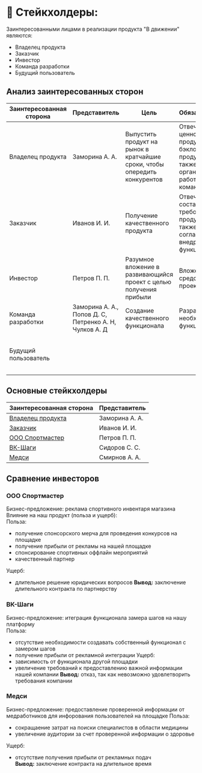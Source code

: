# 👔 Стейкхолдеры:
Заинтересованными лицами в реализации продукта "В движении" являются:
- Владелец продукта
- Заказчик
- Инвестор
- Команда разработки
- Будущий пользователь

## Анализ заинтересованных сторон
  
| Заинтересованная сторона | Представитель | Цель | Обязательства | Влияние | Интерес |
|---|---|---|---|---|---|
| Владелец продукта | Заморина А. А. | Выпустить продукт на рынок в кратчайшие сроки, чтобы опередить конкурентов | Отвечает за ценность продукта и бэклог продукта. А также за организацию работ в команде | <span style="color:green">10</span> | 10 |
| Заказчик | Иванов И. И. | Получение качественного продукта | Отвечает за составление требований к продукту. А также согласует внедряемый функционал | 10 | 10 |
| Инвестор | Петров П. П. | Разумное вложение в развивающийся проект с целью получения прибыли | Вложение средств в проект  | 2 | 10 |
| Команда разработки | Заморина А. А.,<br> Попов Д. С,<br> Петренко А. Н,<br> Чулков А. Д | Создание качественного функционала | Разработка необходимого функционала | 10 | 10 |
| Будущий пользователь |  |  |  | 2 | <span style="color:red">some **This is Red Bold.** text</span> |

## Основные стейкхолдеры
| Заинтересованная сторона | Представитель | 
|---|---|
| [Владелец продукта](</stakeholders/productOwner.md>) | Заморина А. А. | 
| [Заказчик](</stakeholders/customer.md>) | Иванов И. И. |
| [ООО Спортмастер](</stakeholders/investor1.md>) | Петров П. П. |
| [ВК-Шаги](</stakeholders/investor2.md>) | Сидоров С. С. |
| [Медси](</stakeholders/investor3.md>) | Смирнов А. А. |


## Сравнение инвесторов
### ООО Спортмастер
Бизнес-предложение: реклама спортивного инвентаря магазина
Влияние на наш продукт (польза и ущерб):  
 Польза:
 - получение спонсорского мерча для проведения конкурсов на площадке
 - получение прибыли от рекламы на нашей площадке
 - спонсирование спортивных оффлайн мероприятий
 - качественный партнер

Ущерб:
 - длительное решение юридических вопросов
**Вывод:** заключение длительного контракта по партнерству

### ВК-Шаги
Бизнес-предложение: итеграция функционала замера шагов на нашу платформу  
Польза:
  - отсутствие необходимости создавать собственный функционал с замером шагов
  - получение прибыли от рекламной интеграции
Ущерб:
  - зависимость от функционала другой площадки
  - увеличение требований к предоставлению важной информации нашей компании
**Вывод:** отказ, так как невозможно удовлетворить требования компании

### Медси
Бизнес-предложение: предоставление проверенной информации от медработников для инфорования пользователей на площадке
Польза:  
  - сокращаение затрат на поиски специалистов в области медицины
  - увеличение аудитории за счет проверенной информации о здоровье  

Ущерб:  
  - отсутствие получения прибыли от рекламных подач  
**Вывод:** заключение контракта на длительное время
